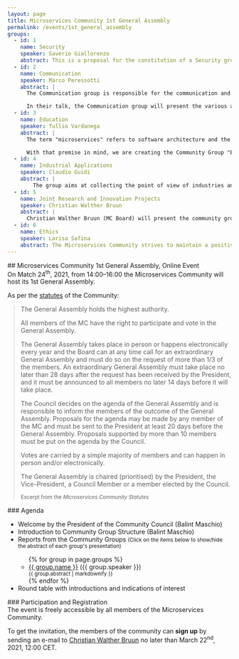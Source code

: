 ```yaml
---
layout: page
title: Microservices Community 1st General Assembly
permalink: /events/1st_general_assembly
groups:
  - id: 1
    name: Security
    speaker: Saverio Giallorenzo
    abstract: This is a proposal for the constitution of a Security group interested in all aspects that link Microservices with Security. The goal of group is to stimulate the discussion about and the knowledge on current security trends in design, development, deployment, and monitoring of microservices as well as the human aspects of those traits.
  - id: 2
    name: Communication
    speaker: Marco Peressotti
    abstract: |
      The Communication group is responsible for the communication and branding aspects of the Microservices Community (MC). The tasks of the group involve (i) coordination of the presence of the MC in events organised or endorsed by the MC; (ii) curation of the social media and online presence of the MC; and (iii) maintenance of media assets of the MC.

      In their talk, the Communication group will present the various activities it conducted since the inception of the MC and also give a brief outlook on activities concerning the future outreach of the MC.
  - id: 3
    name: Education
    speaker: Tullio Vardanega
    abstract: |
      The term "microservices" refers to software architecture and the multiple consequent ramifications of it, including (development) process and (governing) technology concerns. Intellectual mastery of the triad "design-process-technology" is crucial to the software engineering profession. As such, it should rank high in the learning outcomes of higher education. The university instructors, however, know full well how difficult it is to devise and actuate instructional designs truly valid to that effect. Ingredients that help bridge the gap include (1) communitarian sharing of learning practices and the lessons learned with them, and (2) collaborative dialogue with industrial practitioners, best placed at measuring the distance between the level of triadic maturity achieved by undergrad and graduate students who enter the profession and what full proficiency in it would require, besides life experience.

      With that premise in mind, we are creating the Community Group "Education", with the initial goal to make progress toward ingredient (1), and the medium-term prospect of broadening action to ingredient (2). The zero-level concrete objective of such a Community Group would be the production of a living collection of learning practices that can be shared and trialled by institutions at large and can be improved by user feedback. A natural by-product of that effort would be the derivation of material worth publishing in reputable academic venues interested in Computer Science Education. The Community Group plans to begin work by June 2021, by regular (monthly to bi-monthly) meetings, initially virtual and then in presence, whether dedicated or opportunistically latched to other events.
  - id: 4
    name: Industrial Applications
    speaker: Claudio Guidi
    abstract: |
        The group aims at collecting the point of view of industries and final users, by identifying critical scenarios and new challenges where the communiy can help in understanding and finding solutions and strategies. Moreover, the group aims at creating a positive network where triggering valueable discussions about the future vision and evolution of microservices and distributed applications in the networked era.
  - id: 5
    name: Joint Research and Innovation Projects
    speaker: Christian Walther Bruun
    abstract: |
      Christian Walther Bruun (MC Board) will present the community group on R&I. The group will work together to identify opportunities to obtain funding aimed at developing joint projects. This will especially be focused on European funds such as Horizon Europe that supports research and innovation activities for companies, universities and organisations interested in developing joint European projects.
  - id: 6
    name: Ethics
    speaker: Larisa Safina
    abstract: The Microservices Community strives to maintain a positive environment, where each participant feels appreciated and respected. However, misunderstandings and disagreements could still happen and the [Ethics Group](https://www.microservices.community/boards-and-groups/#Ethics-Committee) is responsible for their mitigation. The accepted and acceptable behaviors, together with all relevant procedures are formalized in the [Code of Ethics and Conduct](https://www.microservices.community/coc/). Any member of the community, having an issue with someone’s behavior, can report it to the group. All complaints will be taken seriously, kept confidential, and will receive a response.
---
```


<div class="container">
<div class="row">
<div class="col-xs-12" markdown="1">

<div class="section-title" markdown="1">
## Microservices Community 1st General Assembly, Online Event
</div>
On Match 24<sup>th</sup>, 2021, from 14:00&ndash;16:00 the Microservices
Community will host its 1st General Assembly.

As per the [statutes](/statutes) of the Community:

<blockquote class="blockquote" markdown="1" style="margin-left:1em;">
  The General Assembly holds the highest authority.

  All members of the MC have the right to participate and vote in the General Assembly.

  The General Assembly takes place in person or happens electronically every year and the Board can at any time call for an extraordinary General Assembly and must do so on the request of more than 1/3 of the members. An extraordinary General Assembly must take place no later than 28 days after the request has been received by the President, and it must be announced to all members no later 14 days before it will take place.

  The Council decides on the agenda of the General Assembly and is responsible to inform the members of the outcome of the General Assembly. Proposals for the agenda may be made by any member of the MC and must be sent to the President at least 20 days before the General Assembly. Proposals supported by more than 10 members must be put on the agenda by the Council.

  Votes are carried by a simple majority of members and can happen in person and/or electronically.

  The General Assembly is chaired (prioritised) by the President, the Vice-President, a Council Member or a member elected by the Council.

  <small class="text-muted text-right" style="margin-top:2em;" >Excerpt from the <cite title="Source Title">Microservices Community Statutes</cite></small>
</blockquote>

<div class="section-title" markdown="1">
### Agenda
</div>

<ul>
  <li>Welcome by the President of the Community Council (Balint Maschio)</li>
  <li>Introduction to Community Group Structure (Balint Maschio)</li>
  <li>Reports from the Community Groups <small>(Click on the items below to show/hide the abstract of each group's presentation)</small></li>
  <ul>
  {% for group in page.groups %}
  <li>
    <a data-toggle="collapse" href="#abstract-{{ group.id }}" role="button" aria-expanded="false" aria-controls="abstract-{{ group.id }}">{{ group.name }}</a>
    ({{ group.speaker }})
    <div class="collapse" id="abstract-{{ group.id }}"><div class="card card-body"><small>{{ group.abstract | markdownify }}</small></div></div>
  </li>
  {% endfor %}
  </ul>
  <li>Round table with introductions and indications of interest</li>
</ul>

<div class="section-title" markdown="1">
### Participation and Registration
</div>
The event is freely accessible by all members of the Microservices Community.

To get the invitation, the members of the community can **sign up** by sending an e-mail to [Christian Walther Bruun](mailto:cwb@groenbruun.eu) no later than March 22<sup>nd</sup>, 2021, 12:00 CET.

</div>
</div>
</div>
